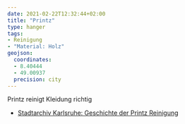 ```yaml
---
date: 2021-02-22T12:32:44+02:00
title: "Printz"
type: hanger
tags:
- Reinigung
- "Material: Holz"
geojson:
  coordinates:
  - 8.40444
  - 49.00937
  precision: city
---
```

Printz reinigt Kleidung richtig

<div class="notes">
<ul>
<li><a href="https://stadtlexikon.karlsruhe.de/index.php/De:Lexikon:ins-0039">Stadtarchiv Karlsruhe: Geschichte der Printz Reinigung</a></li>
</ul></div>
